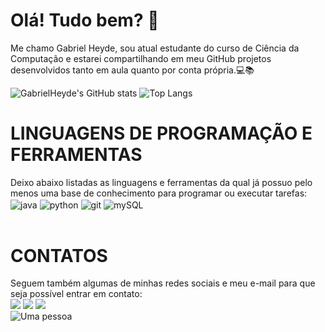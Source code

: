 <h1> Olá! Tudo bem? 👋 </h1> 

Me chamo Gabriel Heyde, sou atual estudante do curso de Ciência da Computação e estarei compartilhando em meu GitHub projetos desenvolvidos tanto em aula quanto por conta própria.💻📚

![GabrielHeyde's GitHub stats](https://github-readme-stats.vercel.app/api?username=GabrielHeyde&show_icons=true&theme=gotham)
![Top Langs](https://github-readme-stats.vercel.app/api/top-langs/?username=GabrielHeyde&layout=compact&theme=gotham)

<h1> LINGUAGENS DE PROGRAMAÇÃO E FERRAMENTAS </h1> 
Deixo abaixo listadas as linguagens e ferramentas da qual já possuo pelo menos uma base de conhecimento para programar ou executar tarefas:
<div style="display: inline_block">
  <img align="center" alt="java" src="https://img.shields.io/badge/Java-ED8B00?style=for-the-badge&logo=openjdk&logoColor=white" />
  <img align="center" alt="python" src="https://img.shields.io/badge/Python-3776AB?style=for-the-badge&logo=python&logoColor=white" />
  <img align="center" alt="git" src="https://img.shields.io/badge/GIT-E44C30?style=for-the-badge&logo=git&logoColor=white" />
  <img align="center" alt="mySQL" src="https://img.shields.io/badge/MySQL-005C84?style=for-the-badge&logo=mysql&logoColor=white" />
</div><br/>

<h1> CONTATOS </h1> 
Seguem também algumas de minhas redes sociais e meu e-mail para que seja possível entrar em contato:

<div> 
  <a href="https://www.linkedin.com/in/gabrielheyde/" target="_blank"><img src="https://img.shields.io/badge/-LinkedIn-%230077B5?style=for-the-badge&logo=linkedin&logoColor=white" target="_blank"></a>
 <a href="https://www.instagram.com/gabrielheyde/" target="_blank"><img src="https://img.shields.io/badge/-Instagram-%23E4405F?style=for-the-badge&logo=instagram&logoColor=white" target="_blank"></a>
 <a href = "mailto:gabrielheyde2003@gmail.com"><img src="https://img.shields.io/badge/Gmail-D14836?style=for-the-badge&logo=gmail&logoColor=white" target="_blank"></a>

<div> 
      <img align="center" src="https://media.licdn.com/dms/image/D4D08AQHYX8mHPuSXBg/croft-frontend-shrinkToFit1024/0/1639511743714?e=2147483647&v=beta&t=F_HrOBSCPkGDZAYepuafOGwiKe2nqUoS6ESFGdt5utM" alt="Uma pessoa">
